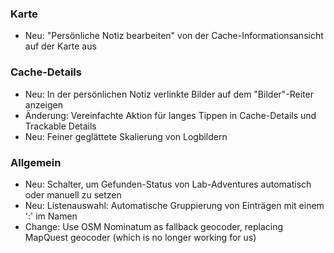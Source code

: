 ### Karte
- Neu: "Persönliche Notiz bearbeiten" von der Cache-Informationsansicht auf der Karte aus

### Cache-Details
- Neu: In der persönlichen Notiz verlinkte Bilder auf dem "Bilder"-Reiter anzeigen
- Änderung: Vereinfachte Aktion für langes Tippen in Cache-Details und Trackable Details
- Neu: Feiner geglättete Skalierung von Logbildern

### Allgemein
- Neu: Schalter, um Gefunden-Status von Lab-Adventures automatisch oder manuell zu setzen
- Neu: Listenauswahl: Automatische Gruppierung von Einträgen mit einem ':' im Namen
- Change: Use OSM Nominatum as fallback geocoder, replacing MapQuest geocoder (which is no longer working for us)
